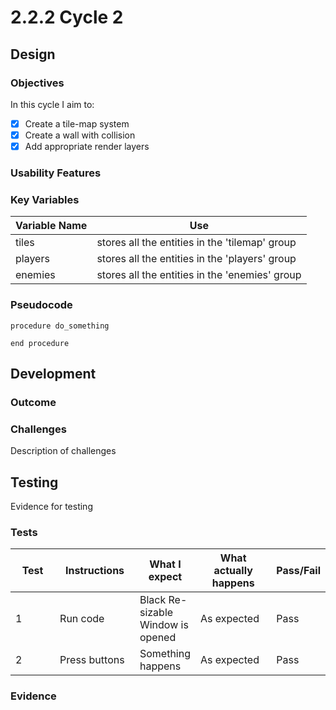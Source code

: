 # 2.2.2 Cycle 2

## Design

### Objectives

In this cycle I aim to:

* [x] Create a tile-map system
* [x] Create a wall with collision
* [x] Add appropriate render layers

### Usability Features

### Key Variables

| Variable Name | Use                                            |
| ------------- | ---------------------------------------------- |
| tiles         | stores all the entities in the 'tilemap' group |
| players       | stores all the entities in the 'players' group |
| enemies       | stores all the entities in the 'enemies' group |

### Pseudocode

```
procedure do_something
    
end procedure
```

## Development

### Outcome

### Challenges

Description of challenges

## Testing

Evidence for testing

### Tests

<table><thead><tr><th width="90">Test</th><th width="141">Instructions</th><th>What I expect</th><th width="163">What actually happens</th><th>Pass/Fail</th></tr></thead><tbody><tr><td>1</td><td>Run code</td><td>Black Re-sizable Window is opened</td><td>As expected</td><td>Pass</td></tr><tr><td>2</td><td>Press buttons</td><td>Something happens</td><td>As expected</td><td>Pass</td></tr></tbody></table>

### Evidence
